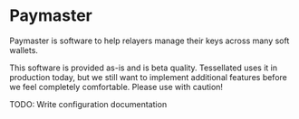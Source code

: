 # Paymaster

Paymaster is software to help relayers manage their keys across many soft wallets. 

This software is provided as-is and is beta quality. Tessellated uses it in production today, but we still want to implement additional features before we feel completely comfortable. Please use with caution!

TODO: Write configuration documentation
